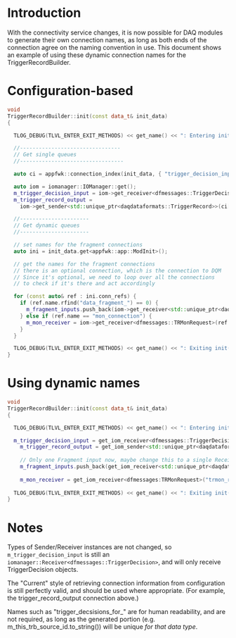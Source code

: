 # Introduction

With the connectivity service changes, it is now possible for DAQ modules to generate their own connection names, as long as both ends of the connection agree on the naming convention in use. This document shows an example of using these dynamic connection names for the TriggerRecordBuilder.

# Configuration-based
```cpp
void
TriggerRecordBuilder::init(const data_t& init_data)
{

  TLOG_DEBUG(TLVL_ENTER_EXIT_METHODS) << get_name() << ": Entering init() method";

  //--------------------------------
  // Get single queues
  //---------------------------------

  auto ci = appfwk::connection_index(init_data, { "trigger_decision_input", "trigger_record_output" });

  auto iom = iomanager::IOManager::get();
  m_trigger_decision_input = iom->get_receiver<dfmessages::TriggerDecision>(ci["trigger_decision_input"]);
  m_trigger_record_output =
    iom->get_sender<std::unique_ptr<daqdataformats::TriggerRecord>>(ci["trigger_record_output"]);

  //----------------------
  // Get dynamic queues
  //----------------------

  // set names for the fragment connections
  auto ini = init_data.get<appfwk::app::ModInit>();

  // get the names for the fragment connections
  // there is an optional connection, which is the connection to DQM
  // Since it's optional, we need to loop over all the connections
  // to check if it's there and act accordingly

  for (const auto& ref : ini.conn_refs) {
    if (ref.name.rfind("data_fragment_") == 0) {
      m_fragment_inputs.push_back(iom->get_receiver<std::unique_ptr<daqdataformats::Fragment>>(ref.uid));
    } else if (ref.name == "mon_connection") {
      m_mon_receiver = iom->get_receiver<dfmessages::TRMonRequest>(ref.uid);
    }
  }

  TLOG_DEBUG(TLVL_ENTER_EXIT_METHODS) << get_name() << ": Exiting init() method";
}
```

# Using dynamic names
```cpp
void
TriggerRecordBuilder::init(const data_t& init_data)
{

  TLOG_DEBUG(TLVL_ENTER_EXIT_METHODS) << get_name() << ": Entering init() method";

  m_trigger_decision_input = get_iom_receiver<dfmessages::TriggerDecision>("trigger_decisions_for_" + m_this_trb_source_id.to_string());
    m_trigger_record_output = get_iom_sender<std::unique_ptr<daqdataformats::TriggerRecord>>(appfwk::connection_inst(init_data, "trigger_record_output"));
    
    // Only one Fragment input now, maybe change this to a single Receiver?
    m_fragment_inputs.push_back(get_iom_receiver<std::unique_ptr<daqdataformats::Fragment>>("fragments_for_" + m_this_trb_source_id.to_string())); // This will also be put into DataRequests, no need for readout to worry about it
    
    m_mon_receiver = get_iom_receiver<dfmessages:TRMonRequest>("trmon_requests_for_" + m_this_trb_source_id.to_string()); // No harm in always listening
    
  TLOG_DEBUG(TLVL_ENTER_EXIT_METHODS) << get_name() << ": Exiting init() method";
}
```

# Notes

Types of Sender/Receiver instances are not changed, so `m_trigger_decision_input` is still an `iomanager::Receiver<dfmessages::TriggerDecision>`, and will only receive TriggerDecision objects.

The "Current" style of retrieving connection information from configuration is still perfectly valid, and should be used where appropriate. (For example, the trigger_record_output connection above.)

Names such as "trigger_decsisions_for_" are for human readability, and are not required, as long as the generated portion (e.g. m_this_trb_source_id.to_string()) will be unique *for that data type*.